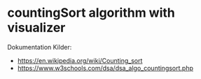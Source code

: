 # countingSort algorithm with visualizer

Dokumentation Kilder: 
- https://en.wikipedia.org/wiki/Counting_sort
- https://www.w3schools.com/dsa/dsa_algo_countingsort.php
